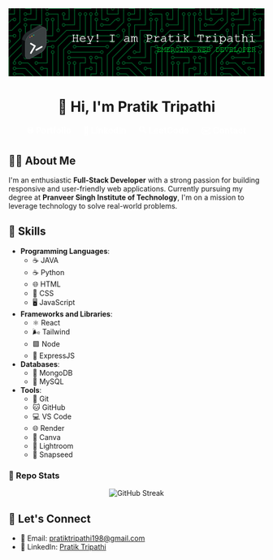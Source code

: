  <img src="./Banner1.png" />      
<h1 align="center">👋 Hi, I'm Pratik Tripathi</h1>           
       
<p align="center">   
  <a href="https://portfolio-mauve-iota-18.vercel.app/" style="text-decoration: none; color: white; font-weight: bold; margin-right: 20px; font-size: 1.2em;">          
    🌐 Portfolio  
  </a>   
  <a href="https://www.linkedin.com/in/pratik-tripathi-13a219238/" style="text-decoration: none; color: white; font-weight: bold; margin-right: 20px; font-size: 1.2em;">              
    💼 LinkedIn    
  </a>
  <a href="https://leetcode.com/u/PRATIK5311/" style="text-decoration: none; color: white; font-weight: bold; margin-right: 20px; font-size: 1.2em;">       
    🔍 LeetCode 
  </a> 
  <a href="mailto:pratiktripathi198@gmail.com" style="text-decoration: none; color: white; font-weight: bold; font-size: 1.2em;">      
    ✉️ Contact  
  </a>  
</p>

 
## 🧑‍💻 About Me
 
I'm an enthusiastic **Full-Stack Developer** with a strong passion for building responsive and user-friendly web applications. Currently pursuing my degree at **Pranveer Singh Institute of Technology**, I'm on a mission to leverage technology to solve real-world problems.

    

## 🚀 Skills
  
- **Programming Languages**:  
  - ☕ JAVA 
  - ☕ Python
  - 🌐 HTML 
  - 🎨 CSS 
  - 🖥️ JavaScript 
- **Frameworks and Libraries**:
  - ⚛️ React  
  - 🌬️ Tailwind  
  - 🟩 Node
  - 🚀 ExpressJS  
- **Databases**: 
  - 🍃 MongoDB
  - 🐬 MySQL 
- **Tools**: 
  - 🐙 Git  
  - 🐱 GitHub  
  - 💻 VS Code   
  - 🌐 Render 
  - 🎨 Canva  
  - 📸 Lightroom 
  - 📱 Snapseed 

### 🧩 Repo Stats

<p align="center">
  <img src="https://streak-stats.demolab.com?user=PRATIK5311&theme=radical" alt="GitHub Streak" />
</p> 

## 🤝 Let's Connect

- 📧 Email: [pratiktripathi198@gmail.com](mailto:pratiktripathi198@gmail.com)
- 💼 LinkedIn: [Pratik Tripathi](https://www.linkedin.com/in/pratik-tripathi-13a219238/) 
